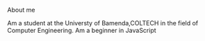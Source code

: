 About me

Am a student at the Universty of Bamenda,COLTECH in the field of Computer Engineering.
Am a beginner in JavaScript 
